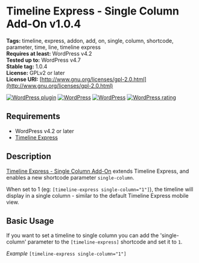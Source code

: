 # Timeline Express - Single Column Add-On v1.0.4

**Tags:**              timeline, express, addon, add, on, single, column, shortcode, parameter, time, line, timeline express <br />
**Requires at least:** WordPress v4.2 <br />
**Tested up to:**      WordPress v4.7 <br />
**Stable tag:**        1.0.4 <br />
**License:**           GPLv2 or later <br />
**License URI:**       [http://www.gnu.org/licenses/gpl-2.0.html](http://www.gnu.org/licenses/gpl-2.0.html)

[![WordPress plugin](https://img.shields.io/wordpress/plugin/v/timeline-express-single-column-add-on.svg?style=flat-square)](https://wordpress.org/plugins/timeline-express-single-column-add-on/)
[![WordPress](https://img.shields.io/wordpress/v/timeline-express-single-column-add-on.svg?style=flat-square)](https://wordpress.org/plugins/timeline-express-single-column-add-on/)
[![WordPress](https://img.shields.io/wordpress/plugin/dt/timeline-express-single-column-add-on.svg?style=flat-square)](https://wordpress.org/plugins/timeline-express-single-column-add-on/)
[![WordPress rating](https://img.shields.io/wordpress/plugin/r/timeline-express-single-column-add-on.svg?style=flat-square)](https://wordpress.org/support/plugin/timeline-express-single-column-add-on)

## Requirements

- WordPress v4.2 or later
- [Timeline Express](https://wordpress.org/plugins/timeline-express/)

## Description

[Timeline Express - Single Column Add-On](https://wordpress.org/plugins/timeline-express-single-column-add-on/) extends Timeline Express, and enables a new shortcode parameter `single-column`.

When set to 1 (eg: `[timeline-express single-column="1"]`), the timeline will display in a single column - similar to the default Timeline Express mobile view.

## Basic Usage

If you want to set a timeline to single column you can add the 'single-column' parameter to the `[timeline-express]` shortcode and set it to `1`.

*Example*
`[timeline-express single-column="1"]`
